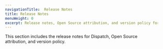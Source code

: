 ```yaml
---
navigationTitle:  Release Notes
title: Release Notes
menuWeight: 0
excerpt: Release notes, Open Source attribution, and version policy for Dispatch
---
```


This section includes the release notes for Dispatch, Open Source attribution, and version policy.